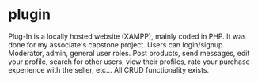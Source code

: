 # plugin
 Plug-In is a locally hosted website (XAMPP), mainly coded in PHP. It was done for my associate's capstone project. Users can login/signup. Moderator, admin, general user roles. Post products, send messages, edit your profile, search for other users, view their profiles, rate your purchase experience with the seller, etc... All CRUD functionality exists. 
